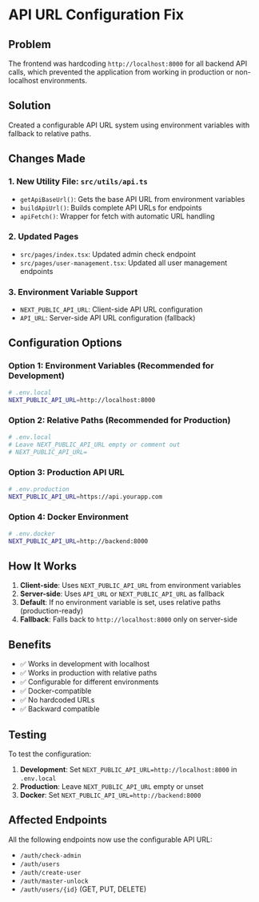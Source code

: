 # API URL Configuration Fix

## Problem
The frontend was hardcoding `http://localhost:8000` for all backend API calls, which prevented the application from working in production or non-localhost environments.

## Solution
Created a configurable API URL system using environment variables with fallback to relative paths.

## Changes Made

### 1. New Utility File: `src/utils/api.ts`
- `getApiBaseUrl()`: Gets the base API URL from environment variables
- `buildApiUrl()`: Builds complete API URLs for endpoints
- `apiFetch()`: Wrapper for fetch with automatic URL handling

### 2. Updated Pages
- `src/pages/index.tsx`: Updated admin check endpoint
- `src/pages/user-management.tsx`: Updated all user management endpoints

### 3. Environment Variable Support
- `NEXT_PUBLIC_API_URL`: Client-side API URL configuration
- `API_URL`: Server-side API URL configuration (fallback)

## Configuration Options

### Option 1: Environment Variables (Recommended for Development)
```bash
# .env.local
NEXT_PUBLIC_API_URL=http://localhost:8000
```

### Option 2: Relative Paths (Recommended for Production)
```bash
# .env.local
# Leave NEXT_PUBLIC_API_URL empty or comment out
# NEXT_PUBLIC_API_URL=
```

### Option 3: Production API URL
```bash
# .env.production
NEXT_PUBLIC_API_URL=https://api.yourapp.com
```

### Option 4: Docker Environment
```bash
# .env.docker
NEXT_PUBLIC_API_URL=http://backend:8000
```

## How It Works

1. **Client-side**: Uses `NEXT_PUBLIC_API_URL` from environment variables
2. **Server-side**: Uses `API_URL` or `NEXT_PUBLIC_API_URL` as fallback
3. **Default**: If no environment variable is set, uses relative paths (production-ready)
4. **Fallback**: Falls back to `http://localhost:8000` only on server-side

## Benefits

- ✅ Works in development with localhost
- ✅ Works in production with relative paths
- ✅ Configurable for different environments
- ✅ Docker-compatible
- ✅ No hardcoded URLs
- ✅ Backward compatible

## Testing

To test the configuration:

1. **Development**: Set `NEXT_PUBLIC_API_URL=http://localhost:8000` in `.env.local`
2. **Production**: Leave `NEXT_PUBLIC_API_URL` empty or unset
3. **Docker**: Set `NEXT_PUBLIC_API_URL=http://backend:8000`

## Affected Endpoints

All the following endpoints now use the configurable API URL:
- `/auth/check-admin`
- `/auth/users`
- `/auth/create-user`
- `/auth/master-unlock`
- `/auth/users/{id}` (GET, PUT, DELETE)